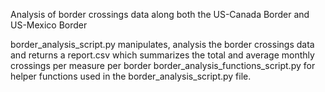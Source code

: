Analysis of border crossings data along both the US-Canada Border and US-Mexico Border


border_analysis_script.py manipulates, analysis the border crossings data and returns a report.csv which summarizes the total and average monthly crossings per measure per border
border_analysis_functions_script.py for helper functions used in the border_analysis_script.py file. 
